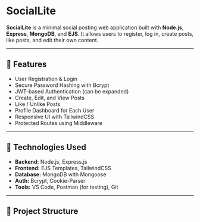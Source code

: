 # SocialLite

**SocialLite** is a minimal social posting web application built with **Node.js**, **Express**, **MongoDB**, and **EJS**. It allows users to register, log in, create posts, like posts, and edit their own content.

---

## 🔧 Features

- User Registration & Login
- Secure Password Hashing with Bcrypt
- JWT-based Authentication (can be expanded)
- Create, Edit, and View Posts
- Like / Unlike Posts
- Profile Dashboard for Each User
- Responsive UI with TailwindCSS
- Protected Routes using Middleware

---

## 🚀 Technologies Used

- **Backend:** Node.js, Express.js
- **Frontend:** EJS Templates, TailwindCSS
- **Database:** MongoDB with Mongoose
- **Auth:** Bcrypt, Cookie-Parser
- **Tools:** VS Code, Postman (for testing), Git

---

## 📁 Project Structure

